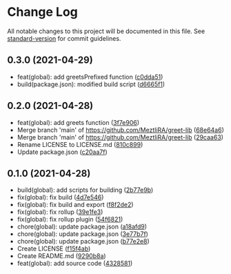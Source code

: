 # Change Log

All notable changes to this project will be documented in this file. See [standard-version](https://github.com/conventional-changelog/standard-version) for commit guidelines.

<a name="0.3.0"></a>
## 0.3.0 (2021-04-29)

* feat(global): add greetsPrefixed function ([c0dda51](https://github.com/MeztliRA/greet-lib/commit/c0dda51))
* build(package.json): modified build script ([d6665f1](https://github.com/MeztliRA/greet-lib/commit/d6665f1))



<a name="0.2.0"></a>
## 0.2.0 (2021-04-28)

* feat(global): add greets function ([3f7e906](https://github.com/MeztliRA/greet-lib/commit/3f7e906))
* Merge branch 'main' of https://github.com/MeztliRA/greet-lib ([68e64a6](https://github.com/MeztliRA/greet-lib/commit/68e64a6))
* Merge branch 'main' of https://github.com/MeztliRA/greet-lib ([29caa63](https://github.com/MeztliRA/greet-lib/commit/29caa63))
* Rename LICENSE to LICENSE.md ([810c899](https://github.com/MeztliRA/greet-lib/commit/810c899))
* Update package.json ([c20aa7f](https://github.com/MeztliRA/greet-lib/commit/c20aa7f))



<a name="0.1.0"></a>
## 0.1.0 (2021-04-28)

* build(global): add scripts for building ([2b77e9b](https://github.com/MeztliRA/greet-lib/commit/2b77e9b))
* fix(global): fix build ([4d7e546](https://github.com/MeztliRA/greet-lib/commit/4d7e546))
* fix(global): fix build and export ([f8f2de2](https://github.com/MeztliRA/greet-lib/commit/f8f2de2))
* fix(global): fix rollup ([39e1fe3](https://github.com/MeztliRA/greet-lib/commit/39e1fe3))
* fix(global): fix rollup plugin ([54f6821](https://github.com/MeztliRA/greet-lib/commit/54f6821))
* chore(global): update package.json ([a18afd9](https://github.com/MeztliRA/greet-lib/commit/a18afd9))
* chore(global): update package.json ([3e77b7f](https://github.com/MeztliRA/greet-lib/commit/3e77b7f))
* chore(global): update package.json ([b77e2e8](https://github.com/MeztliRA/greet-lib/commit/b77e2e8))
* Create LICENSE ([f15f4ab](https://github.com/MeztliRA/greet-lib/commit/f15f4ab))
* Create README.md ([9290b8a](https://github.com/MeztliRA/greet-lib/commit/9290b8a))
* feat(global): add source code ([4328581](https://github.com/MeztliRA/greet-lib/commit/4328581))
